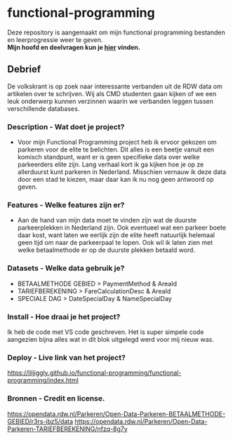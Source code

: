 # functional-programming
Deze repository is aangemaakt om mijn functional programming bestanden en leerprogressie weer te geven.<br>
**Mijn hoofd en deelvragen kun je [hier](https://github.com/LilJiggly/functional-programming/wiki) vinden.**

## Debrief 

De volkskrant is op zoek naar interessante verbanden uit de RDW data om artikelen over te schrijven. Wij als CMD studenten gaan kijken of we een leuk onderwerp kunnen verzinnen waarin we verbanden leggen tussen verschillende databases.

### Description - Wat doet je project?

- Voor mijn Functional Programming project heb ik ervoor gekozen om parkeren voor de elite te belichten. Dit alles is een beetje vanuit een komisch standpunt, want er is geen specifieke data over welke parkeerders elite zijn. Lang verhaal kort ik ga kijken hoe je op ze allerduurst kunt parkeren in Nederland. Misschien vernauw ik deze data door een stad te kiezen, maar daar kan ik nu nog geen antwoord op geven.

### Features - Welke features zijn er?

- Aan de hand van mijn data moet te vinden zijn wat de duurste parkeerplekken in Nederland zijn. Ook eventueel wat een parkeer boete daar kost, want laten we eerlijk zijn de elite heeft natuurlijk helemaal geen tijd om naar de parkeerpaal te lopen. Ook wil ik laten zien met welke betaalmethode er op de duurste plekken betaald word. 

### Datasets - Welke data gebruik je?

- BETAALMETHODE GEBIED > PaymentMethod & AreaId
- TARIEFBEREKENING > FareCalculationDesc & AreaId
- SPECIALE DAG > DateSpecialDay & NameSpecialDay

### Install - Hoe draai je het project? 

Ik heb de code met VS code geschreven. Het is super simpele code aangezien bijna alles wat in dit blok uitgelegd werd voor mij nieuw was.

### Deploy - Live link van het project?

https://liljiggly.github.io/functional-programming/functional-programming/index.html

### Bronnen - Credit en license.

https://opendata.rdw.nl/Parkeren/Open-Data-Parkeren-BETAALMETHODE-GEBIED/r3rs-ibz5/data
https://opendata.rdw.nl/Parkeren/Open-Data-Parkeren-TARIEFBEREKENING/nfzq-8g7y




 
